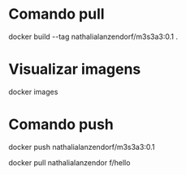 # **Comando pull**

docker build --tag nathalialanzendorf/m3s3a3:0.1 .

# **Visualizar imagens**

docker images

# **Comando push**

docker push nathalialanzendorf/m3s3a3:0.1



docker pull nathalialanzendor   f/hello
